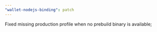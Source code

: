 ```yaml
---
"wallet-nodejs-binding": patch
---
```


Fixed missing production profile when no prebuild binary is available;